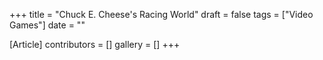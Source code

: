 +++
title = "Chuck E. Cheese's Racing World"
draft = false
tags = ["Video Games"]
date = ""

[Article]
contributors = []
gallery = []
+++
